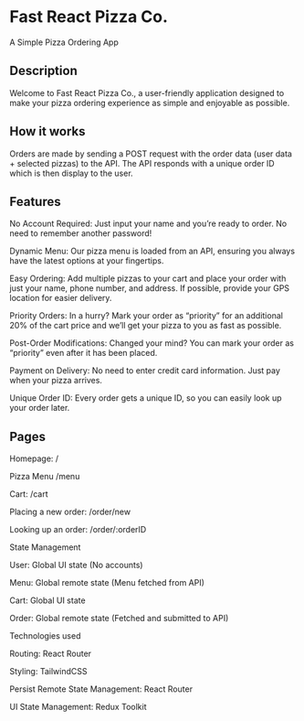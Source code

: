 # Fast React Pizza Co.

A Simple Pizza Ordering App

## Description

Welcome to Fast React Pizza Co., a user-friendly application designed to make your pizza ordering experience as simple and enjoyable as possible.

## How it works

Orders are made by sending a POST request with the order data (user data + selected pizzas) to the API. The API responds with a unique order ID which is then display to the user.

## Features

No Account Required: Just input your name and you’re ready to order. No need to remember another password!

Dynamic Menu: Our pizza menu is loaded from an API, ensuring you always have the latest options at your fingertips.

Easy Ordering: Add multiple pizzas to your cart and place your order with just your name, phone number, and address. If possible, provide your GPS location for easier delivery.

Priority Orders: In a hurry? Mark your order as “priority” for an additional 20% of the cart price and we’ll get your pizza to you as fast as possible.

Post-Order Modifications: Changed your mind? You can mark your order as “priority” even after it has been placed.

Payment on Delivery: No need to enter credit card information. Just pay when your pizza arrives.

Unique Order ID: Every order gets a unique ID, so you can easily look up your order later.

## Pages

Homepage: /

Pizza Menu /menu

Cart: /cart

Placing a new order: /order/new

Looking up an order: /order/:orderID

State Management

User: Global UI state (No accounts)

Menu: Global remote state (Menu fetched from API)

Cart: Global UI state

Order: Global remote state (Fetched and submitted to API)


Technologies used

Routing: React Router

Styling: TailwindCSS

Persist Remote State Management: React Router

UI State Management: Redux Toolkit
